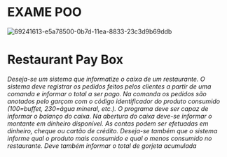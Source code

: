 # EXAME POO

![69241613-e5a78500-0b7d-11ea-8833-23c3d9b69ddb](https://user-images.githubusercontent.com/43425195/69757651-46196200-113c-11ea-8533-1e191e90aa48.png)

# Restaurant Pay Box

*Deseja-se um sistema que informatize o caixa de um restaurante. O sistema deve registrar os
pedidos feitos pelos clientes a partir de uma comanda e informar o total a ser pago. Na comanda os
pedidos são anotados pelo garçom com o código identificador do produto consumido (100=buffet, 230=água mineral, etc.). O programa deve ser capaz de informar o balanço do caixa. Na abertura
do caixa deve-se informar o montante em dinheiro disponível. As contas podem ser efetuadas em
dinheiro, cheque ou cartão de crédito. Deseja-se também que o sistema informe qual o produto
mais consumido e qual o menos consumido no restaurante. Deve também informar o total de
gorjeta acumulada*



